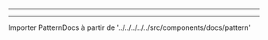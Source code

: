 - - -
- - -

Importer PatternDocs à partir de '../../../../../src/components/docs/pattern'

<PatternDocs pattern='tamiko' />
